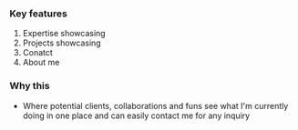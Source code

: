 ### Key features
1. Expertise showcasing
2. Projects showcasing
3. Conatct
4. About me

### Why this
- Where potential clients, collaborations and funs see what I'm currently doing in one place and can easily contact me for any inquiry